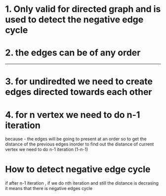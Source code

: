 # 1. Only valid for directed graph and is used to detect the negative edge cycle
# 2. the edges can be of any order
<hr></hr>

# 3. for undiredted we need to create edges directed towards each other

# 4. for n vertex we need to do n-1 iteration 
because - the edges will be going to present at an order so to get the distance of the previous edges inorder to find out the distance of current vertex we need to do n-1 iteration (1-n-1)

# How to detect negative edge cycle 
if after n-1 iteration , if we do nth iteration and still the distance is decrasing it means that there is negative edges cycle